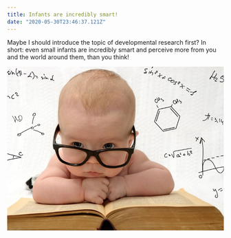 ```yaml
---
title: Infants are incredibly smart!
date: "2020-05-30T23:46:37.121Z"
---
```


Maybe I should introduce the topic of developmental research first? In short: even small infants are incredibly smart and perceive more from you and the world around them, than you think!


![](./babybild2.jpg)
